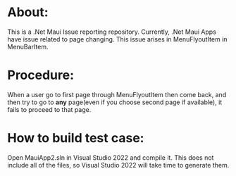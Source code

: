 <h1><b>About:</b></h1>
<p>This is a .Net Maui Issue reporting repository. Currently, .Net Maui Apps have issue related to page changing. This issue arises in MenuFlyoutItem in MenuBarItem.</p>

<h1><b>Procedure:</b></h1>
<p>When a user go to first page through MenuFlyoutItem then come back, and then try to go to <b>any</b> page(even if you choose second page if available), it fails to proceed to that page.</p>

<h1><b>How to build test case:</b></h1>
<p>Open MauiApp2.sln in Visual Studio 2022 and compile it. This does not include all of the files, so Visual Studio 2022 will take time to generate them.</p>

